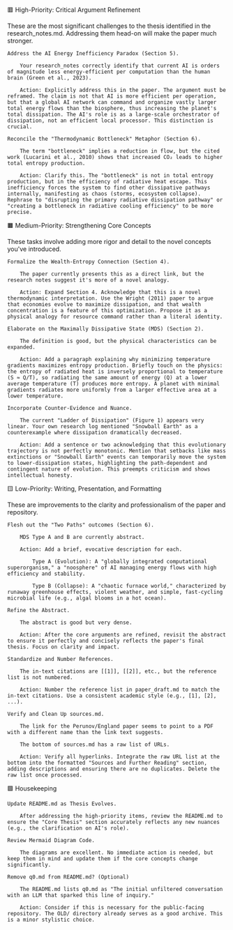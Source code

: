 🟥 High-Priority: Critical Argument Refinement

These are the most significant challenges to the thesis identified in the research_notes.md. Addressing them head-on will make the paper much stronger.

    Address the AI Energy Inefficiency Paradox (Section 5).

        Your research_notes correctly identify that current AI is orders of magnitude less energy-efficient per computation than the human brain (Green et al., 2023).

        Action: Explicitly address this in the paper. The argument must be reframed. The claim is not that AI is more efficient per operation, but that a global AI network can command and organize vastly larger total energy flows than the biosphere, thus increasing the planet's total dissipation. The AI's role is as a large-scale orchestrator of dissipation, not an efficient local processor. This distinction is crucial.

    Reconcile the "Thermodynamic Bottleneck" Metaphor (Section 6).

        The term "bottleneck" implies a reduction in flow, but the cited work (Lucarini et al., 2010) shows that increased CO₂ leads to higher total entropy production.

        Action: Clarify this. The "bottleneck" is not in total entropy production, but in the efficiency of radiative heat escape. This inefficiency forces the system to find other dissipative pathways internally, manifesting as chaos (storms, ecosystem collapse). Rephrase to "disrupting the primary radiative dissipation pathway" or "creating a bottleneck in radiative cooling efficiency" to be more precise.

🟧 Medium-Priority: Strengthening Core Concepts

These tasks involve adding more rigor and detail to the novel concepts you've introduced.

    Formalize the Wealth-Entropy Connection (Section 4).

        The paper currently presents this as a direct link, but the research notes suggest it's more of a novel analogy.

        Action: Expand Section 4. Acknowledge that this is a novel thermodynamic interpretation. Use the Wright (2011) paper to argue that economies evolve to maximize dissipation, and that wealth concentration is a feature of this optimization. Propose it as a physical analogy for resource command rather than a literal identity.

    Elaborate on the Maximally Dissipative State (MDS) (Section 2).

        The definition is good, but the physical characteristics can be expanded.

        Action: Add a paragraph explaining why minimizing temperature gradients maximizes entropy production. Briefly touch on the physics: the entropy of radiated heat is inversely proportional to temperature (S ≈ Q/T), so radiating the same amount of energy (Q) at a lower average temperature (T) produces more entropy. A planet with minimal gradients radiates more uniformly from a larger effective area at a lower temperature.

    Incorporate Counter-Evidence and Nuance.

        The current "Ladder of Dissipation" (Figure 1) appears very linear. Your own research log mentioned "Snowball Earth" as a counterexample where dissipation dramatically decreased.

        Action: Add a sentence or two acknowledging that this evolutionary trajectory is not perfectly monotonic. Mention that setbacks like mass extinctions or "Snowball Earth" events can temporarily move the system to lower-dissipation states, highlighting the path-dependent and contingent nature of evolution. This preempts criticism and shows intellectual honesty.

🟨 Low-Priority: Writing, Presentation, and Formatting

These are improvements to the clarity and professionalism of the paper and repository.

    Flesh out the "Two Paths" outcomes (Section 6).

        MDS Type A and B are currently abstract.

        Action: Add a brief, evocative description for each.

            Type A (Evolution): A "globally integrated computational superorganism," a "noosphere" of AI managing energy flows with high efficiency and stability.

            Type B (Collapse): A "chaotic furnace world," characterized by runaway greenhouse effects, violent weather, and simple, fast-cycling microbial life (e.g., algal blooms in a hot ocean).

    Refine the Abstract.

        The abstract is good but very dense.

        Action: After the core arguments are refined, revisit the abstract to ensure it perfectly and concisely reflects the paper's final thesis. Focus on clarity and impact.

    Standardize and Number References.

        The in-text citations are [[1]], [[2]], etc., but the reference list is not numbered.

        Action: Number the reference list in paper_draft.md to match the in-text citations. Use a consistent academic style (e.g., [1], [2], ...).

    Verify and Clean Up sources.md.

        The link for the Perunov/England paper seems to point to a PDF with a different name than the link text suggests.

        The bottom of sources.md has a raw list of URLs.

        Action: Verify all hyperlinks. Integrate the raw URL list at the bottom into the formatted "Sources and Further Reading" section, adding descriptions and ensuring there are no duplicates. Delete the raw list once processed.

🟩 Housekeeping

    Update README.md as Thesis Evolves.

        After addressing the high-priority items, review the README.md to ensure the "Core Thesis" section accurately reflects any new nuances (e.g., the clarification on AI's role).

    Review Mermaid Diagram Code.

        The diagrams are excellent. No immediate action is needed, but keep them in mind and update them if the core concepts change significantly.

    Remove q0.md from README.md? (Optional)

        The README.md lists q0.md as "The initial unfiltered conversation with an LLM that sparked this line of inquiry."

        Action: Consider if this is necessary for the public-facing repository. The OLD/ directory already serves as a good archive. This is a minor stylistic choice.